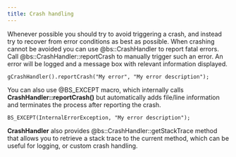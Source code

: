 ```yaml
---
title: Crash handling
---
```


Whenever possible you should try to avoid triggering a crash, and instead try to recover from error conditions as best as possible. When crashing cannot be avoided you can use @bs::CrashHandler to report fatal errors. Call @bs::CrashHandler::reportCrash to manually trigger such an error. An error will be logged and a message box with relevant information displayed.

~~~~~~~~~~~~~{.cpp}
gCrashHandler().reportCrash("My error", "My error description");
~~~~~~~~~~~~~

You can also use @BS_EXCEPT macro, which internally calls **CrashHandler::reportCrash()** but automatically adds file/line information and terminates the process after reporting the crash.

~~~~~~~~~~~~~{.cpp}
BS_EXCEPT(InternalErrorException, "My error description");
~~~~~~~~~~~~~

**CrashHandler** also provides @bs::CrashHandler::getStackTrace method that allows you to retrieve a stack trace to the current method, which can be useful for logging, or custom crash handling.
